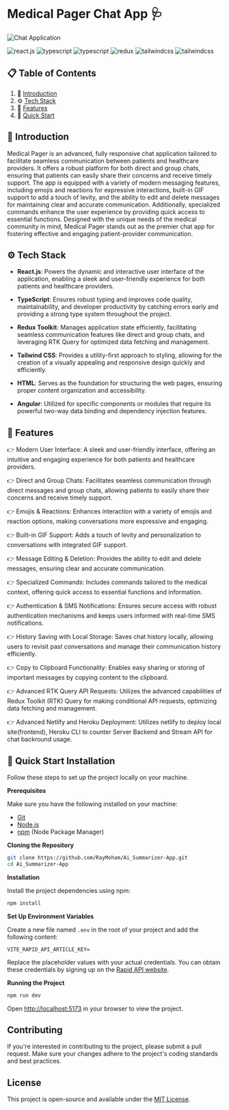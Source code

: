 
# Medical Pager Chat App 🩺

![Chat Application](https://i.ibb.co/hsvcw4V/image.png)

</div>

  <div>
    <img src="https://img.shields.io/badge/-React_JS-black?style=for-the-badge&logoColor=white&logo=react&color=61DAFB" alt="react.js" />
    <img src="https://img.shields.io/badge/-TypeScript-black?style=for-the-badge&logoColor=white&logo=typescript&color=3178C6" alt="typescript" />
    <img src="https://img.shields.io/badge/-Angular-black?style=for-the-badge&logoColor=white&logo=typescript&color=3178C6" alt="typescript" />
    <img src="https://img.shields.io/badge/-Redux-black?style=for-the-badge&logoColor=white&logo=redux&color=764ABC" alt="redux" />
    <img src="https://img.shields.io/badge/-CSS-black?style=for-the-badge&logoColor=white&logo=tailwindcss&color=06B6D4" alt="tailwindcss" />
    <img src="https://img.shields.io/badge/-HTML-black?style=for-the-badge&logoColor=white&logo=tailwindcss&color=06B6D4" alt="tailwindcss" />
  </div>

</div>

## 📋 <a name="table">Table of Contents</a>

1. 🤖 [Introduction](#introduction)
2. ⚙️ [Tech Stack](#tech-stack)
3. 🔋 [Features](#features)
4. 🤸 [Quick Start](#quick-start)

## <a name="introduction">🤖 Introduction</a>

Medical Pager is an advanced, fully responsive chat application tailored to facilitate seamless communication between patients and healthcare providers. It offers a robust platform for both direct and group chats, ensuring that patients can easily share their concerns and receive timely support. The app is equipped with a variety of modern messaging features, including emojis and reactions for expressive interactions, built-in GIF support to add a touch of levity, and the ability to edit and delete messages for maintaining clear and accurate communication. Additionally, specialized commands enhance the user experience by providing quick access to essential functions. Designed with the unique needs of the medical community in mind, Medical Pager stands out as the premier chat app for fostering effective and engaging patient-provider communication.

## <a name="tech-stack">⚙️ Tech Stack</a>

- **React.js**: Powers the dynamic and interactive user interface of the application, enabling a sleek and user-friendly experience for both patients and healthcare providers.

- **TypeScript**: Ensures robust typing and improves code quality, maintainability, and developer productivity by catching errors early and providing a strong type system throughout the project.

- **Redux Toolkit**: Manages application state efficiently, facilitating seamless communication features like direct and group chats, and leveraging RTK Query for optimized data fetching and management.

- **Tailwind CSS**: Provides a utility-first approach to styling, allowing for the creation of a visually appealing and responsive design quickly and efficiently.

- **HTML**: Serves as the foundation for structuring the web pages, ensuring proper content organization and accessibility.

- **Angular**: Utilized for specific components or modules that require its powerful two-way data binding and dependency injection features.

## <a name="features">🔋 Features</a>

👉 Modern User Interface: A sleek and user-friendly interface, offering an intuitive and engaging experience for both patients and healthcare providers.

👉 Direct and Group Chats: Facilitates seamless communication through direct messages and group chats, allowing patients to easily share their concerns and receive timely support.

👉 Emojis & Reactions: Enhances interaction with a variety of emojis and reaction options, making conversations more expressive and engaging.

👉 Built-in GIF Support: Adds a touch of levity and personalization to conversations with integrated GIF support.

👉 Message Editing & Deletion: Provides the ability to edit and delete messages, ensuring clear and accurate communication.

👉 Specialized Commands: Includes commands tailored to the medical context, offering quick access to essential functions and information.

👉 Authentication & SMS Notifications: Ensures secure access with robust authentication mechanisms and keeps users informed with real-time SMS notifications.

👉 History Saving with Local Storage: Saves chat history locally, allowing users to revisit past conversations and manage their communication history efficiently.

👉 Copy to Clipboard Functionality: Enables easy sharing or storing of important messages by copying content to the clipboard.

👉 Advanced RTK Query API Requests: Utilizes the advanced capabilities of Redux Toolkit (RTK) Query for making conditional API requests, optimizing data fetching and management.

👉 Advanced Netlify and Heroku Deployment: Utilizes netlify to deploy local site(frontend), Heroku CLI to counter Server Backend and Stream API for chat backround usage.

## <a name="quick-start">🤸 Quick Start Installation</a>

Follow these steps to set up the project locally on your machine.

**Prerequisites**

Make sure you have the following installed on your machine:

- [Git](https://git-scm.com/)
- [Node.js](https://nodejs.org/en)
- [npm](https://www.npmjs.com/) (Node Package Manager)

**Cloning the Repository**

```bash
git clone https://github.com/RayMoham/Ai_Summarizer-App.git
cd Ai_Summarizer-App
```

**Installation**

Install the project dependencies using npm:

```bash
npm install
```

**Set Up Environment Variables**

Create a new file named `.env` in the root of your project and add the following content:

```env
VITE_RAPID_API_ARTICLE_KEY=
```

Replace the placeholder values with your actual credentials. You can obtain these credentials by signing up on the [Rapid API website](https://www.youtube.com/redirect?event=video_description&redir_token=QUFFLUhqbnl0Y19rRTVjYWNwVTZjSmR5QzBYQVF5cXJmUXxBQ3Jtc0tuS1prb052VWw2ZmdzcVhCeGpzS3MtTWNxUnVWNjZjMFR5akxFLThFNjlLcW5IaGd5QkR5ZkxXQVYxdVljZFBRTzV1TWN4dktRblUtenlGQ21RcHoxcGgtTEhKREh1STB6LWFfcnVKaTJIandrRWFsYw&q=https%3A%2F%2Frapidapi.com%2Frestyler%2Fapi%2Farticle-extractor-and-summarizer%3Futm_source%3Dyoutube.com%2FJavaScriptMastery%26utm_medium%3Dreferral%26utm_campaign%3DDevRel&v=vpvtZZi5ZWk).

**Running the Project**

```bash
npm run dev
```

Open [http://localhost:5173](http://localhost:5173) in your browser to view the project.


Contributing
------------

If you're interested in contributing to the project, please submit a pull request. Make sure your changes adhere to the project's coding standards and best practices.

License
-------

This project is open-source and available under the [MIT License](https://chat.openai.com/LICENSE).


